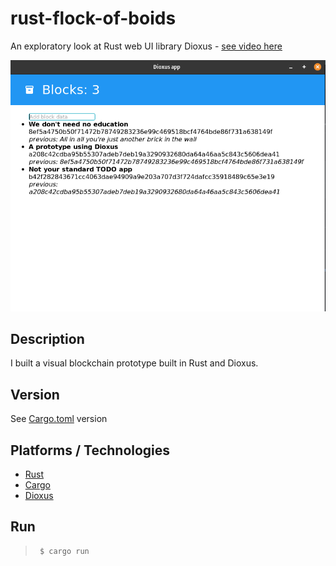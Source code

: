 # rust-flock-of-boids

An exploratory look at Rust web UI library Dioxus - [see video here](https://www.youtube.com/watch?v=KmqExCoR69g)

[![Preview of a list of block chain blocks](img/thumb.png)](https://www.youtube.com/watch?v=KmqExCoR69g)

## Description

I built a visual blockchain prototype built in Rust and Dioxus.

## Version

See [Cargo.toml](Cargo.toml) version

## Platforms / Technologies

- [Rust](https://www.rust-lang.org/en-US/)
- [Cargo](https://doc.rust-lang.org/cargo/)
- [Dioxus](https://dioxuslabs.com/)

## Run

>      $ cargo run
